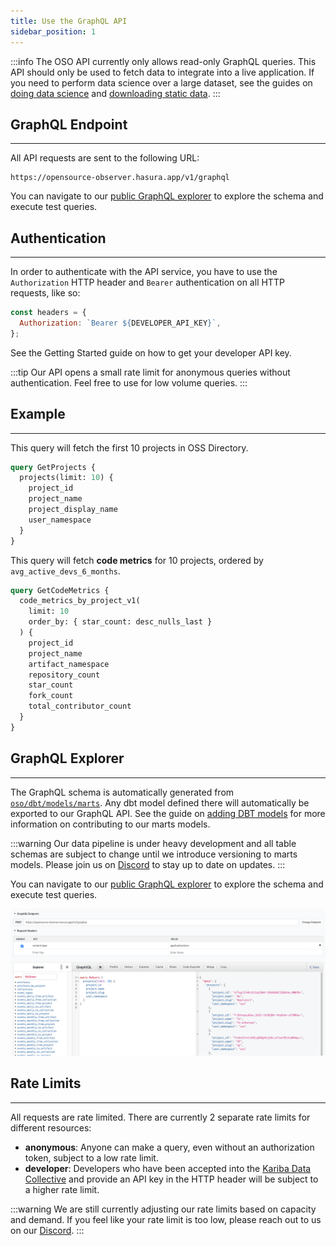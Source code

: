 ```yaml
---
title: Use the GraphQL API
sidebar_position: 1
---
```


:::info
The OSO API currently only allows read-only GraphQL queries.
This API should only be used to fetch data to integrate into a live application.
If you need to perform data science over a large dataset, see the guides on
[doing data science](./data-science)
and [downloading static data](./download-data).
:::

## GraphQL Endpoint

---

All API requests are sent to the following URL:

```
https://opensource-observer.hasura.app/v1/graphql
```

You can navigate to our [public GraphQL explorer](https://cloud.hasura.io/public/graphiql?endpoint=https://opensource-observer.hasura.app/v1/graphql) to explore the schema and execute test queries.

## Authentication

---

In order to authenticate with the API service, you have to use the `Authorization` HTTP header and `Bearer` authentication on all HTTP requests, like so:

```js
const headers = {
  Authorization: `Bearer ${DEVELOPER_API_KEY}`,
};
```

See the Getting Started guide on how to get your developer API key.

:::tip
Our API opens a small rate limit for anonymous queries without authentication. Feel free to use for low volume queries.
:::

## Example

---

This query will fetch the first 10 projects in OSS Directory.

```graphql
query GetProjects {
  projects(limit: 10) {
    project_id
    project_name
    project_display_name
    user_namespace
  }
}
```

This query will fetch **code metrics** for 10 projects, ordered by `avg_active_devs_6_months`.

```graphql
query GetCodeMetrics {
  code_metrics_by_project_v1(
    limit: 10
    order_by: { star_count: desc_nulls_last }
  ) {
    project_id
    project_name
    artifact_namespace
    repository_count
    star_count
    fork_count
    total_contributor_count
  }
}
```

## GraphQL Explorer

---

The GraphQL schema is automatically generated from [`oso/dbt/models/marts`](https://github.com/opensource-observer/oso/tree/main/dbt/models/marts). Any dbt model defined there will automatically be exported to our GraphQL API. See the guide on [adding DBT models](../contribute/impact-models) for more information on contributing to our marts models.

:::warning
Our data pipeline is under heavy development and all table schemas are subject to change until we introduce versioning to marts models.
Please join us on [Discord](https://www.opensource.observer/discord) to stay up to date on updates.
:::

You can navigate to our [public GraphQL explorer](https://cloud.hasura.io/public/graphiql?endpoint=https://opensource-observer.hasura.app/v1/graphql) to explore the schema and execute test queries.

![GraphQL explorer](./graphql-explorer.png)

## Rate Limits

---

All requests are rate limited. There are currently 2 separate rate limits for different resources:

- **anonymous**: Anyone can make a query, even without an authorization token, subject to a low rate limit.
- **developer**: Developers who have been accepted into the [Kariba Data Collective](https://www.kariba.network) and provide an API key in the HTTP header will be subject to a higher rate limit.

:::warning
We are still currently adjusting our rate limits based on capacity and demand. If you feel like your rate limit is too low, please reach out to us on our [Discord](https://www.opensource.observer/discord).
:::
